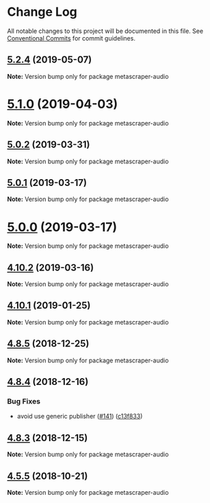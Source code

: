 # Change Log

All notable changes to this project will be documented in this file.
See [Conventional Commits](https://conventionalcommits.org) for commit guidelines.

## [5.2.4](https://github.com/microlinkhq/metascraper/tree/master/packages/metascraper-audio/compare/v5.2.3...v5.2.4) (2019-05-07)

**Note:** Version bump only for package metascraper-audio





# [5.1.0](https://github.com/microlinkhq/metascraper/tree/master/packages/metascraper-audio/compare/v5.0.2...v5.1.0) (2019-04-03)

**Note:** Version bump only for package metascraper-audio





## [5.0.2](https://github.com/microlinkhq/metascraper/tree/master/packages/metascraper-audio/compare/v5.0.1...v5.0.2) (2019-03-31)

**Note:** Version bump only for package metascraper-audio





## [5.0.1](https://github.com/microlinkhq/metascraper/tree/master/packages/metascraper-audio/compare/v5.0.0...v5.0.1) (2019-03-17)

**Note:** Version bump only for package metascraper-audio





# [5.0.0](https://github.com/microlinkhq/metascraper/tree/master/packages/metascraper-audio/compare/v4.10.3...v5.0.0) (2019-03-17)

**Note:** Version bump only for package metascraper-audio





## [4.10.2](https://github.com/microlinkhq/metascraper/tree/master/packages/metascraper-audio/compare/v4.10.1...v4.10.2) (2019-03-16)

**Note:** Version bump only for package metascraper-audio





## [4.10.1](https://github.com/microlinkhq/metascraper/tree/master/packages/metascraper-audio/compare/v4.10.0...v4.10.1) (2019-01-25)

**Note:** Version bump only for package metascraper-audio





## [4.8.5](https://github.com/microlinkhq/metascraper/tree/master/packages/metascraper-audio/compare/v4.8.4...v4.8.5) (2018-12-25)

**Note:** Version bump only for package metascraper-audio





## [4.8.4](https://github.com/microlinkhq/metascraper/tree/master/packages/metascraper-audio/compare/v4.8.3...v4.8.4) (2018-12-16)


### Bug Fixes

* avoid use generic publisher ([#141](https://github.com/microlinkhq/metascraper/tree/master/packages/metascraper-audio/issues/141)) ([c13f833](https://github.com/microlinkhq/metascraper/tree/master/packages/metascraper-audio/commit/c13f833))





## [4.8.3](https://github.com/microlinkhq/metascraper/tree/master/packages/metascraper-audio/compare/v4.8.2...v4.8.3) (2018-12-15)

**Note:** Version bump only for package metascraper-audio





## [4.5.5](https://github.com/microlinkhq/metascraper/tree/master/packages/metascraper-audio/compare/v4.5.5-alpha.0...v4.5.5) (2018-10-21)

**Note:** Version bump only for package metascraper-audio
